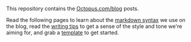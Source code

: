 This repository contains the [Octopus.com/blog](https://octopus.com/blog/) posts.

Read the following pages to learn about the [markdown syntax](conventions.md) we use on the blog, read the [writing tips](tips.md) to get a sense of the style and tone we're aiming for, and grab a [template](templates/readme.md) to get started.
